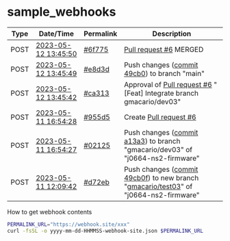 # sample_webhooks

Type | Date/Time | Permalink | Description
-----|-----------|------|--------------
POST | [2023-05-12 13:45:50](2023-05-12-134550-webhook-site.json) | [#6f775](https://webhook.site/token/8dbfa1bc-03ff-46e4-a638-a6f7503e7334/request/6f775d81-43dc-4c28-86ab-9f667a9bb004/1) | [Pull request #6](https://bitbucket.org/arolgroup/j0664-ns2-firmware/pull-requests/6) MERGED
POST | [2023-05-12 13:45:49](2023-05-12-134549-webhook-site.json) | [#e8d3d](https://webhook.site/token/8dbfa1bc-03ff-46e4-a638-a6f7503e7334/request/e8d3d556-14eb-41f1-abf5-e2ee03d15ab5/1) | Push changes ([commit 49cb0](https://bitbucket.org/arolgroup/j0664-ns2-firmware/commits/49cb0fd6590af14dbfb717d0e801f325362af5d9)) to branch "main"
POST | [2023-05-12 13:45:42](2023-05-12-134542-webhook-site.json) | [#ca313](https://webhook.site/#/8dbfa1bc-03ff-46e4-a638-a6f7503e7334/ca313f4f-715c-44a0-8416-810eb48d990e/1) | Approval of [Pull request #6](https://bitbucket.org/arolgroup/j0664-ns2-firmware/pull-requests/6) "[Feat] Integrate branch gmacario/dev03"
POST | [2023-05-11 16:54:28](2023-05-11-165428-webhook-site.json) | [#955d5](https://webhook.site/#/8dbfa1bc-03ff-46e4-a638-a6f7503e7334/955d568f-b6c4-4cbd-865d-96e98f9de22d/1) | Create [Pull request #6](https://bitbucket.org/arolgroup/j0664-ns2-firmware/pull-requests/6)
POST | [2023-05-11 16:54:27](2023-05-11-165427-webhook-site.json) | [#02125](https://webhook.site/#/8dbfa1bc-03ff-46e4-a638-a6f7503e7334/02125c1b-de30-451e-bb22-c206ba7aef57/1) | Push changes ([commit a13a3](https://bitbucket.org/arolgroup/j0664-ns2-firmware/commits/a13a36d2655a635df8a672f61b07fc3f1df25730)) to branch "gmacario/dev03" of "j0664-ns2-firmware"
POST | [2023-05-11 12:09:42](2023-05-11-120942-webhook-site.json) | [#d72eb](https://webhook.site/#/8dbfa1bc-03ff-46e4-a638-a6f7503e7334/d72eb8bd-0e82-4d28-ad51-51e56496f47b/1) | Push changes ([commit 49cb0f](https://bitbucket.org/arolgroup/j0664-ns2-firmware/commits/49cb0fd6590af14dbfb717d0e801f325362af5d9)) to new branch "[gmacario/test03](https://bitbucket.org/arolgroup/j0664-ns2-firmware/branch/gmacario/test03)" of "j0664-ns2-firmware"

How to get webhook contents

```bash
PERMALINK_URL="https://webhook.site/xxx"
curl -fsSL -o yyyy-mm-dd-HHMMSS-webhook-site.json $PERMALINK_URL
```

<!-- EOF -->